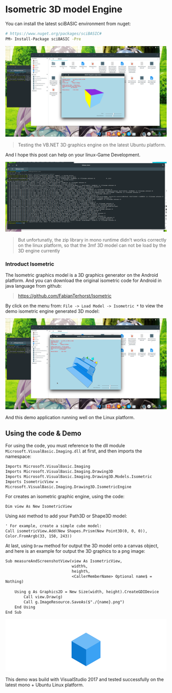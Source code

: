 # Isometric 3D model Engine

You can install the latest sciBASIC environment from nuget:

```bash
# https://www.nuget.org/packages/sciBASIC#
PM> Install-Package sciBASIC -Pre
```

![](../isometric/images/linux-3D-test.png)
> Testing the VB.NET 3D graphics engine on the latest Ubuntu platform.

And I hope this post can help on your linux-Game Development.


![](../isometric/images/mono-zip-errors.png)
> But unfortunatly, the zip library in mono runtime didn't works correctly on the linux platform, so that the 3mf 3D model can not be load by the 3D engine currently

### Introduct Isometric

The Isometric graphics model is a 3D graphics generator on the Android platform. And you can download the original isometric code for Android in java language from github:

> https://github.com/FabianTerhorst/Isometric

By click on the menu from: ``File -> Load Model -> Isometric *`` to view the demo isometric engine generated 3D model:

![](../isometric/images/isometric-model-test.png)

And this demo application running well on the Linux platform.

## Using the code & Demo

For using the code, you must reference to the dll module ``Microsoft.VisualBasic.Imaging.dll`` at first, and then imports the namespace:

```vbnet
Imports Microsoft.VisualBasic.Imaging
Imports Microsoft.VisualBasic.Imaging.Drawing3D
Imports Microsoft.VisualBasic.Imaging.Drawing3D.Models.Isometric
Imports IsometricView = Microsoft.VisualBasic.Imaging.Drawing3D.IsometricEngine
```

For creates an isometric graphic engine, using the code:

```vbnet
Dim view As New IsometricView
```

Using ``Add`` method to add your Path3D or Shape3D model:

```vbnet
' For example, create a simple cube model:
Call isometricView.Add(New Shapes.Prism(New Point3D(0, 0, 0)), Color.FromArgb(33, 150, 243))
```

At last, using ``Draw`` method for output the 3D model onto a canvas object, and here is an example for output the 3D graphics to a png image:

```vbnet
Sub measureAndScreenshotView(view As IsometricView,
                             width%,
                             height%,
                             <CallerMemberName> Optional name$ = Nothing)

    Using g As Graphics2D = New Size(width, height).CreateGDIDevice
        Call view.Draw(g)
        Call g.ImageResource.SaveAs($"./{name}.png")
    End Using
End Sub
```

![](./images/doScreenshotOne.png)

This demo was build with VisualStudio 2017 and tested successfully on the latest mono + Ubuntu Linux platform.